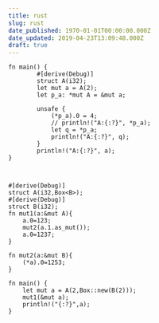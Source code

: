 ```yaml
---
title: rust
slug: rust
date_published: 1970-01-01T00:00:00.000Z
date_updated: 2019-04-23T13:09:48.000Z
draft: true
---
```


    
    
    fn main() {
            #[derive(Debug)]
            struct A(i32);
            let mut a = A(2);
            let p_a: *mut A = &mut a;
       
            unsafe {
                (*p_a).0 = 4;
                // println!("A:{:?}", *p_a);
                let q = *p_a;
                println!("A:{:?}", q);
            }
            println!("A:{:?}", a);
    }
    
    

    #[derive(Debug)]
    struct A(i32,Box<B>);
    #[derive(Debug)]
    struct B(i32);
    fn mut1(a:&mut A){
        a.0=123;
        mut2(a.1.as_mut());
        a.0=1237;
    }
    
    fn mut2(a:&mut B){
        (*a).0=1253;
    }
    
    fn main() {
        let mut a = A(2,Box::new(B(2)));
        mut1(&mut a);
        println!("{:?}",a);
    }
    
    

